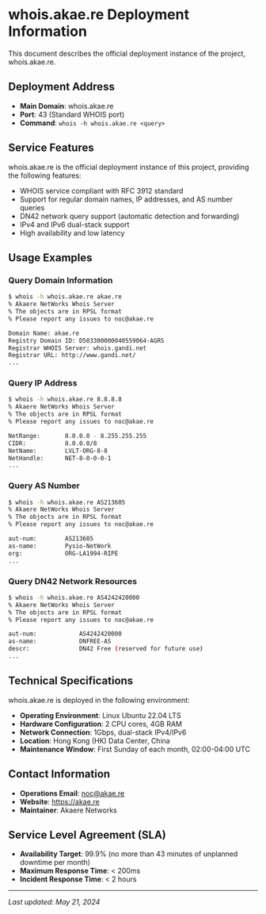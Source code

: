 # whois.akae.re Deployment Information

This document describes the official deployment instance of the project, whois.akae.re.

## Deployment Address

- **Main Domain**: whois.akae.re
- **Port**: 43 (Standard WHOIS port)
- **Command**: `whois -h whois.akae.re <query>`

## Service Features

whois.akae.re is the official deployment instance of this project, providing the following features:

- WHOIS service compliant with RFC 3912 standard
- Support for regular domain names, IP addresses, and AS number queries
- DN42 network query support (automatic detection and forwarding)
- IPv4 and IPv6 dual-stack support
- High availability and low latency

## Usage Examples

### Query Domain Information

```bash
$ whois -h whois.akae.re akae.re
% Akaere NetWorks Whois Server
% The objects are in RPSL format
% Please report any issues to noc@akae.re

Domain Name: akae.re
Registry Domain ID: D503300000040559064-AGRS
Registrar WHOIS Server: whois.gandi.net
Registrar URL: http://www.gandi.net/
...
```

### Query IP Address

```bash
$ whois -h whois.akae.re 8.8.8.8
% Akaere NetWorks Whois Server
% The objects are in RPSL format
% Please report any issues to noc@akae.re

NetRange:       8.0.0.0 - 8.255.255.255
CIDR:           8.0.0.0/8
NetName:        LVLT-ORG-8-8
NetHandle:      NET-8-0-0-0-1
...
```

### Query AS Number

```bash
$ whois -h whois.akae.re AS213605
% Akaere NetWorks Whois Server
% The objects are in RPSL format
% Please report any issues to noc@akae.re

aut-num:        AS213605
as-name:        Pysio-NetWork
org:            ORG-LA1994-RIPE
...
```

### Query DN42 Network Resources

```bash
$ whois -h whois.akae.re AS4242420000
% Akaere NetWorks Whois Server
% The objects are in RPSL format
% Please report any issues to noc@akae.re

aut-num:            AS4242420000
as-name:            DNFREE-AS
descr:              DN42 Free (reserved for future use)
...
```

## Technical Specifications

whois.akae.re is deployed in the following environment:

- **Operating Environment**: Linux Ubuntu 22.04 LTS
- **Hardware Configuration**: 2 CPU cores, 4GB RAM
- **Network Connection**: 1Gbps, dual-stack IPv4/IPv6
- **Location**: Hong Kong (HK) Data Center, China
- **Maintenance Window**: First Sunday of each month, 02:00-04:00 UTC

## Contact Information

- **Operations Email**: noc@akae.re
- **Website**: https://akae.re
- **Maintainer**: Akaere Networks

## Service Level Agreement (SLA)

- **Availability Target**: 99.9% (no more than 43 minutes of unplanned downtime per month)
- **Maximum Response Time**: < 200ms
- **Incident Response Time**: < 2 hours

---

*Last updated: May 21, 2024* 